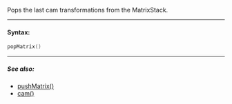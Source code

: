 Pops the last cam transformations from the MatrixStack.

---

#### Syntax:
```lua
popMatrix()
```

---

##### See also:

* [pushMatrix()](pushMatrix.md)
* [cam()](cam.md)